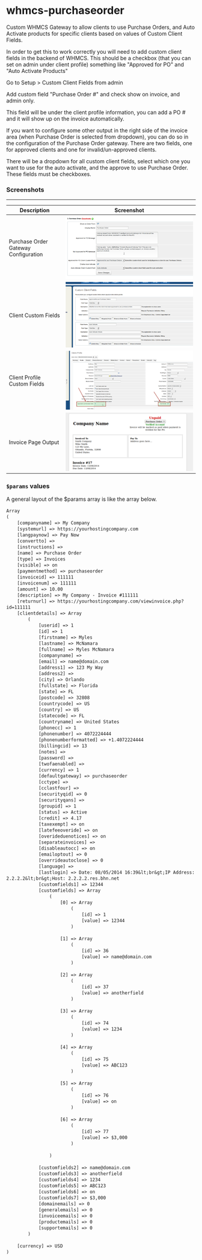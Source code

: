 whmcs-purchaseorder
===================

Custom WHMCS Gateway to allow clients to use Purchase Orders, and Auto Activate products for specific clients based on values of Custom Client Fields.

In order to get this to work correctly you will need to add custom client fields in the backend of WHMCS.  This should be a checkbox (that you can set on admin under client profile) something like "Approved for PO" and "Auto Activate Products"

Go to Setup > Custom Client Fields from admin

Add custom field "Purchase Order #" and check show on invoice, and admin only.

This field will be under the client profile information, you can add a PO # and it will show up on the invoice automatically.  

If you want to configure some other output in the right side of the invoice area (when Purchase Order is selected from dropdown), you can do so in the configuration of the Purchase Order gateway.  There are two fields, one for approved clients and one for invalid/un-approved clients.  

There will be a dropdown for all custom client fields, select which one you want to use for the auto activate, and the approve to use Purchase Order.  These fields must be checkboxes.

### Screenshots
---


Description | Screenshot
--- | ---
Purchase Order Gateway Configuration | ![](screenshots/gatewayconfig.png)
Client Custom Fields | ![](screenshots/customclientfields.png)
Client Profile Custom Fields | ![](screenshots/clientprofile.png)
Invoice Page Output | ![](screenshots/invoicepage.png)

### `$params` values

A general layout of the $params array is like the array below.


```
Array
(
    [companyname] => My Company
    [systemurl] => https://yourhostingcompany.com
    [langpaynow] => Pay Now
    [convertto] => 
    [instructions] => 
    [name] => Purchase Order
    [type] => Invoices
    [visible] => on
    [paymentmethod] => purchaseorder
    [invoiceid] => 111111
    [invoicenum] => 111111
    [amount] => 10.00
    [description] => My Company - Invoice #111111
    [returnurl] => https://yourhostingcompany.com/viewinvoice.php?id=111111
    [clientdetails] => Array
        (
            [userid] => 1
            [id] => 1
            [firstname] => Myles
            [lastname] => McNamara
            [fullname] => Myles McNamara
            [companyname] => 
            [email] => name@domain.com
            [address1] => 123 My Way
            [address2] => 
            [city] => Orlando
            [fullstate] => Florida
            [state] => FL
            [postcode] => 32808
            [countrycode] => US
            [country] => US
            [statecode] => FL
            [countryname] => United States
            [phonecc] => 1
            [phonenumber] => 4072224444
            [phonenumberformatted] => +1.4072224444
            [billingcid] => 13
            [notes] => 
            [password] => 
            [twofaenabled] => 
            [currency] => 1
            [defaultgateway] => purchaseorder
            [cctype] => 
            [cclastfour] => 
            [securityqid] => 0
            [securityqans] => 
            [groupid] => 1
            [status] => Active
            [credit] => 4.17
            [taxexempt] => on
            [latefeeoveride] => on
            [overideduenotices] => on
            [separateinvoices] => 
            [disableautocc] => on
            [emailoptout] => 0
            [overrideautoclose] => 0
            [language] => 
            [lastlogin] => Date: 08/05/2014 16:39&lt;br&gt;IP Address: 2.2.2.2&lt;br&gt;Host: 2.2.2.2.res.bhn.net
            [customfields1] => 12344
            [customfields] => Array
                (
                    [0] => Array
                        (
                            [id] => 1
                            [value] => 12344
                        )

                    [1] => Array
                        (
                            [id] => 36
                            [value] => name@domain.com
                        )

                    [2] => Array
                        (
                            [id] => 37
                            [value] => anotherfield
                        )

                    [3] => Array
                        (
                            [id] => 74
                            [value] => 1234
                        )

                    [4] => Array
                        (
                            [id] => 75
                            [value] => ABC123
                        )

                    [5] => Array
                        (
                            [id] => 76
                            [value] => on
                        )

                    [6] => Array
                        (
                            [id] => 77
                            [value] => $3,000
                        )

                )

            [customfields2] => name@domain.com
            [customfields3] => anotherfield
            [customfields4] => 1234
            [customfields5] => ABC123
            [customfields6] => on
            [customfields7] => $3,000
            [domainemails] => 0
            [generalemails] => 0
            [invoiceemails] => 0
            [productemails] => 0
            [supportemails] => 0
        )

    [currency] => USD
)


```
